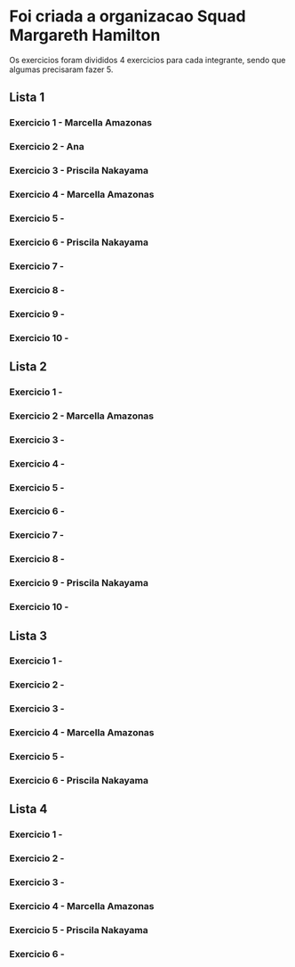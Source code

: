 # Foi criada a organizacao Squad Margareth Hamilton 
 Os exercicios foram divididos 4 exercicios para cada integrante, 
 sendo que algumas precisaram fazer 5.

## Lista 1
### Exercicio 1 - Marcella Amazonas
### Exercicio 2 - Ana
### Exercicio 3 - Priscila Nakayama
### Exercicio 4 - Marcella Amazonas
### Exercicio 5 - 
### Exercicio 6 - Priscila Nakayama
### Exercicio 7 - 
### Exercicio 8 - 
### Exercicio 9 - 
### Exercicio 10 - 

## Lista 2
### Exercicio 1 - 
### Exercicio 2 - Marcella Amazonas
### Exercicio 3 - 
### Exercicio 4 - 
### Exercicio 5 - 
### Exercicio 6 - 
### Exercicio 7 - 
### Exercicio 8 - 
### Exercicio 9 - Priscila Nakayama
### Exercicio 10 - 

## Lista 3
### Exercicio 1 - 
### Exercicio 2 - 
### Exercicio 3 - 
### Exercicio 4 - Marcella Amazonas
### Exercicio 5 - 
### Exercicio 6 - Priscila Nakayama


## Lista 4
### Exercicio 1 - 
### Exercicio 2 - 
### Exercicio 3 - 
### Exercicio 4 -  Marcella Amazonas
### Exercicio 5 - Priscila Nakayama
### Exercicio 6 - 
